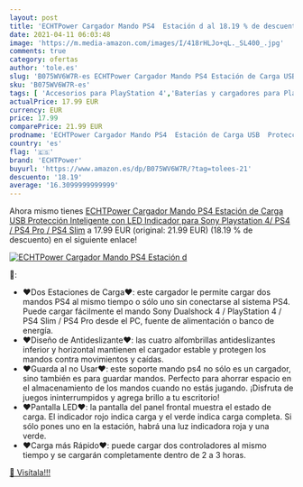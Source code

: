 ```yaml
---
layout: post
title: 'ECHTPower Cargador Mando PS4  Estación d al 18.19 % de descuento'
date: 2021-04-11 06:03:48
image: 'https://m.media-amazon.com/images/I/418rHLJo+qL._SL400_.jpg'
comments: true
category: ofertas
author: 'tole.es'
slug: 'B075WV6W7R-es ECHTPower Cargador Mando PS4 Estación de Carga USB...'
sku: 'B075WV6W7R-es'
tags: [ 'Accesorios para PlayStation 4','Baterías y cargadores para PlayStation 4','Cargadores para PlayStation 4','Hardware y juegos para PlayStation 4','Videojuegos','echtpower','playstation','ps4', ]
actualPrice: 17.99 EUR
currency: EUR
price: 17.99
comparePrice: 21.99 EUR
prodname: 'ECHTPower Cargador Mando PS4  Estación de Carga USB  Protección Inteligente con LED Indicador para Sony Playstation 4/ PS4 / PS4 Pro / PS4 Slim'
country: 'es'
flag: '🇪🇸'
brand: 'ECHTPower'
buyurl: 'https://www.amazon.es/dp/B075WV6W7R/?tag=tolees-21'
descuento: '18.19'
average: '16.3099999999999'
---
```


Ahora mismo tienes [ECHTPower Cargador Mando PS4  Estación de Carga USB  Protección Inteligente con LED Indicador para Sony Playstation 4/ PS4 / PS4 Pro / PS4 Slim](https://www.amazon.es/dp/B075WV6W7R/?tag=tolees-21) a 17.99 EUR (original: 21.99 EUR) (18.19 %  de descuento) en el siguiente enlace!

[![ECHTPower Cargador Mando PS4  Estación d](https://m.media-amazon.com/images/I/418rHLJo+qL._SL400_.jpg)](https://www.amazon.es/dp/B075WV6W7R/?tag=tolees-21)

🔎:

- ❤Dos Estaciones de Carga❤: este cargador le permite cargar dos mandos PS4 al mismo tiempo o sólo uno sin conectarse al sistema PS4. Puede cargar fácilmente el mando Sony Dualshock 4 / PlayStation 4 / PS4 Slim / PS4 Pro desde el PC, fuente de alimentación o banco de energía.
- ❤Diseño de Antideslizante❤: las cuatro alfombrillas antideslizantes inferior y horizontal mantienen el cargador estable y protegen los mandos contra movimientos y caídas.
- ❤Guarda al no Usar❤: este soporte mando ps4 no sólo es un cargador, sino también es para guardar mandos. Perfecto para ahorrar espacio en el almacenamiento de los mandos cuando no estás jugando. ¡Disfruta de juegos ininterrumpidos y agrega brillo a tu escritorio!
- ❤Pantalla LED❤: la pantalla del panel frontal muestra el estado de carga. El indicador rojo indica carga y el verde indica carga completa. Si sólo pones uno en la estación, habrá una luz indicadora roja y una verde. 
- ❤Carga más Rápido❤: puede cargar dos controladores al mismo tiempo y se cargarán completamente dentro de 2 a 3 horas.

[🛒 Visítala!!!](https://www.amazon.es/dp/B075WV6W7R/?tag=tolees-21)

